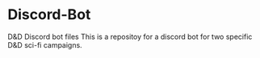 # Discord-Bot
D&amp;D Discord bot files
This is a repositoy for a discord bot for two specific D&D sci-fi campaigns.
